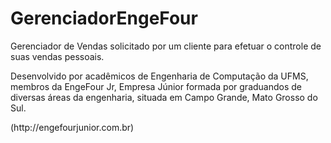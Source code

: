 # GerenciadorEngeFour

Gerenciador de Vendas solicitado por um cliente para efetuar o controle de suas vendas pessoais. 
<p>
Desenvolvido por acadêmicos de Engenharia de Computação da UFMS, membros da EngeFour Jr, Empresa Júnior formada por graduandos de diversas áreas da engenharia, situada em Campo Grande, Mato Grosso do Sul.
<p>
(http://engefourjunior.com.br)
